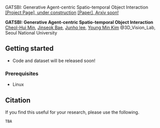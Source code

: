 GATSBI: Generative Agent-centric Spatio-temporal Object Interaction
[[Project Page], under construction](http://3d.snu.ac.kr/) [[Paper], Arxiv soon!](http://3d.snu.ac.kr/)

**GATSBI: Generative Agent-centric Spatio-temporal Object Interaction**  
[Cheol-Hui Min](http://3d.snu.ac.kr/members/), [Jinseok Bae](http://3d.snu.ac.kr/members/), [Junho lee](http://3d.snu.ac.kr/members/), [Young Min Kim](http://3d.snu.ac.kr/members/) @3D_Vision_Lab, Seoul National University

## Getting started ###
- Code and dataset will be released soon!

### Prerequisites
- Linux


## Citation
If you find this useful for your research, please use the following.

```
TBA
```
